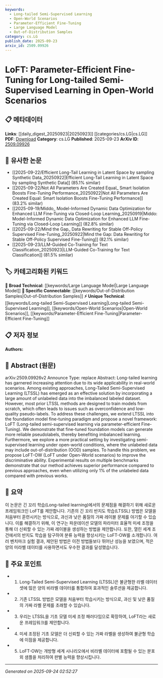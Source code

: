 ```yaml
---
keywords:
  - Long-tailed Semi-Supervised Learning
  - Open-World Scenarios
  - Parameter-Efficient Fine-Tuning
  - Large Language Model
  - Out-of-Distribution Samples
category: cs.LG
publish_date: 2025-09-23
arxiv_id: 2509.09926
---
```


<!-- KEYWORD_LINKING_METADATA:
{
  "processed_timestamp": "2025-09-24T02:52:27.559295",
  "vocabulary_version": "1.0",
  "selected_keywords": [
    "Long-tailed Semi-Supervised Learning",
    "Open-World Scenarios",
    "Parameter-Efficient Fine-Tuning",
    "Large Language Model",
    "Out-of-Distribution Samples"
  ],
  "rejected_keywords": [],
  "similarity_scores": {
    "Long-tailed Semi-Supervised Learning": 0.78,
    "Open-World Scenarios": 0.77,
    "Parameter-Efficient Fine-Tuning": 0.79,
    "Large Language Model": 0.75,
    "Out-of-Distribution Samples": 0.76
  },
  "extraction_method": "AI_prompt_based",
  "budget_applied": true,
  "candidates_json": {
    "candidates": [
      {
        "surface": "Long-tailed Semi-Supervised Learning",
        "canonical": "Long-tailed Semi-Supervised Learning",
        "aliases": [
          "LTSSL"
        ],
        "category": "unique_technical",
        "rationale": "This concept is central to the paper and connects to niche research in handling imbalanced datasets.",
        "novelty_score": 0.75,
        "connectivity_score": 0.65,
        "specificity_score": 0.85,
        "link_intent_score": 0.78
      },
      {
        "surface": "Open-World Scenarios",
        "canonical": "Open-World Scenarios",
        "aliases": [
          "Open World"
        ],
        "category": "unique_technical",
        "rationale": "The concept of open-world scenarios is crucial for understanding the challenges addressed in the paper.",
        "novelty_score": 0.7,
        "connectivity_score": 0.6,
        "specificity_score": 0.8,
        "link_intent_score": 0.77
      },
      {
        "surface": "Parameter-Efficient Fine-Tuning",
        "canonical": "Parameter-Efficient Fine-Tuning",
        "aliases": [
          "Efficient Fine-Tuning"
        ],
        "category": "unique_technical",
        "rationale": "This approach is a key innovation in the paper, linking to efficiency in model training.",
        "novelty_score": 0.72,
        "connectivity_score": 0.68,
        "specificity_score": 0.82,
        "link_intent_score": 0.79
      },
      {
        "surface": "Foundation Model",
        "canonical": "Large Language Model",
        "aliases": [
          "Foundation Models"
        ],
        "category": "broad_technical",
        "rationale": "Foundation models are a broad category that connects to the use of large pre-trained models.",
        "novelty_score": 0.5,
        "connectivity_score": 0.85,
        "specificity_score": 0.6,
        "link_intent_score": 0.75
      },
      {
        "surface": "Out-of-Distribution Samples",
        "canonical": "Out-of-Distribution Samples",
        "aliases": [
          "OOD Samples"
        ],
        "category": "specific_connectable",
        "rationale": "Handling OOD samples is critical for the proposed method's effectiveness in open-world scenarios.",
        "novelty_score": 0.65,
        "connectivity_score": 0.7,
        "specificity_score": 0.78,
        "link_intent_score": 0.76
      }
    ],
    "ban_list_suggestions": [
      "method",
      "performance",
      "experiment"
    ]
  },
  "decisions": [
    {
      "candidate_surface": "Long-tailed Semi-Supervised Learning",
      "resolved_canonical": "Long-tailed Semi-Supervised Learning",
      "decision": "linked",
      "scores": {
        "novelty": 0.75,
        "connectivity": 0.65,
        "specificity": 0.85,
        "link_intent": 0.78
      }
    },
    {
      "candidate_surface": "Open-World Scenarios",
      "resolved_canonical": "Open-World Scenarios",
      "decision": "linked",
      "scores": {
        "novelty": 0.7,
        "connectivity": 0.6,
        "specificity": 0.8,
        "link_intent": 0.77
      }
    },
    {
      "candidate_surface": "Parameter-Efficient Fine-Tuning",
      "resolved_canonical": "Parameter-Efficient Fine-Tuning",
      "decision": "linked",
      "scores": {
        "novelty": 0.72,
        "connectivity": 0.68,
        "specificity": 0.82,
        "link_intent": 0.79
      }
    },
    {
      "candidate_surface": "Foundation Model",
      "resolved_canonical": "Large Language Model",
      "decision": "linked",
      "scores": {
        "novelty": 0.5,
        "connectivity": 0.85,
        "specificity": 0.6,
        "link_intent": 0.75
      }
    },
    {
      "candidate_surface": "Out-of-Distribution Samples",
      "resolved_canonical": "Out-of-Distribution Samples",
      "decision": "linked",
      "scores": {
        "novelty": 0.65,
        "connectivity": 0.7,
        "specificity": 0.78,
        "link_intent": 0.76
      }
    }
  ]
}
-->

# LoFT: Parameter-Efficient Fine-Tuning for Long-tailed Semi-Supervised Learning in Open-World Scenarios

## 📋 메타데이터

**Links**: [[daily_digest_20250923|20250923]] [[categories/cs.LG|cs.LG]]
**PDF**: [Download](https://arxiv.org/pdf/2509.09926.pdf)
**Category**: cs.LG
**Published**: 2025-09-23
**ArXiv ID**: [2509.09926](https://arxiv.org/abs/2509.09926)

## 🔗 유사한 논문
- [[2025-09-22/Efficient Long-Tail Learning in Latent Space by sampling Synthetic Data_20250922|Efficient Long-Tail Learning in Latent Space by sampling Synthetic Data]] (85.1% similar)
- [[2025-09-22/Not All Parameters Are Created Equal_ Smart Isolation Boosts Fine-Tuning Performance_20250922|Not All Parameters Are Created Equal: Smart Isolation Boosts Fine-Tuning Performance]] (83.2% similar)
- [[2025-09-19/Middo_ Model-Informed Dynamic Data Optimization for Enhanced LLM Fine-Tuning via Closed-Loop Learning_20250919|Middo: Model-Informed Dynamic Data Optimization for Enhanced LLM Fine-Tuning via Closed-Loop Learning]] (82.8% similar)
- [[2025-09-22/Mind the Gap_ Data Rewriting for Stable Off-Policy Supervised Fine-Tuning_20250922|Mind the Gap: Data Rewriting for Stable Off-Policy Supervised Fine-Tuning]] (82.1% similar)
- [[2025-09-23/LLM-Guided Co-Training for Text Classification_20250923|LLM-Guided Co-Training for Text Classification]] (81.5% similar)

## 🏷️ 카테고리화된 키워드
**🧠 Broad Technical**: [[keywords/Large Language Model|Large Language Model]]
**🔗 Specific Connectable**: [[keywords/Out-of-Distribution Samples|Out-of-Distribution Samples]]
**⚡ Unique Technical**: [[keywords/Long-tailed Semi-Supervised Learning|Long-tailed Semi-Supervised Learning]], [[keywords/Open-World Scenarios|Open-World Scenarios]], [[keywords/Parameter-Efficient Fine-Tuning|Parameter-Efficient Fine-Tuning]]

## 📋 저자 정보

**Authors:** 

## 📄 Abstract (원문)

arXiv:2509.09926v2 Announce Type: replace 
Abstract: Long-tailed learning has garnered increasing attention due to its wide applicability in real-world scenarios. Among existing approaches, Long-Tailed Semi-Supervised Learning (LTSSL) has emerged as an effective solution by incorporating a large amount of unlabeled data into the imbalanced labeled dataset. However, most prior LTSSL methods are designed to train models from scratch, which often leads to issues such as overconfidence and low-quality pseudo-labels. To address these challenges, we extend LTSSL into the foundation model fine-tuning paradigm and propose a novel framework: LoFT (Long-tailed semi-supervised learning via parameter-efficient Fine-Tuning). We demonstrate that fine-tuned foundation models can generate more reliable pseudolabels, thereby benefiting imbalanced learning. Furthermore, we explore a more practical setting by investigating semi-supervised learning under open-world conditions, where the unlabeled data may include out-of-distribution (OOD) samples. To handle this problem, we propose LoFT-OW (LoFT under Open-World scenarios) to improve the discriminative ability. Experimental results on multiple benchmarks demonstrate that our method achieves superior performance compared to previous approaches, even when utilizing only 1\% of the unlabeled data compared with previous works.

## 📝 요약

이 논문은 긴 꼬리 학습(Long-tailed learning)에서의 문제점을 해결하기 위해 새로운 프레임워크인 LoFT를 제안합니다. 기존의 긴 꼬리 반지도 학습(LTSSL) 방법은 모델을 처음부터 훈련시키는 방식으로, 과신과 낮은 품질의 가짜 레이블 문제를 야기할 수 있습니다. 이를 해결하기 위해, 이 연구는 파운데이션 모델의 파라미터 효율적 미세 조정을 통해 더 신뢰할 수 있는 가짜 레이블을 생성하는 방법을 제안합니다. 또한, 열린 세계 조건에서의 반지도 학습을 탐구하여 분류 능력을 향상시키는 LoFT-OW를 소개합니다. 여러 벤치마크 실험 결과, 제안된 방법은 이전 방법들보다 뛰어난 성능을 보였으며, 적은 양의 미라벨 데이터를 사용하면서도 우수한 결과를 달성했습니다.

## 🎯 주요 포인트

- 1. Long-Tailed Semi-Supervised Learning (LTSSL)은 불균형한 라벨 데이터셋에 많은 양의 비라벨 데이터를 통합하여 효과적인 솔루션을 제공합니다.
- 2. 기존 LTSSL 방법은 모델을 처음부터 학습시키는 방식으로, 과신 및 낮은 품질의 가짜 라벨 문제를 초래할 수 있습니다.
- 3. 우리는 LTSSL을 기초 모델 미세 조정 패러다임으로 확장하여, LoFT라는 새로운 프레임워크를 제안합니다.
- 4. 미세 조정된 기초 모델은 더 신뢰할 수 있는 가짜 라벨을 생성하여 불균형 학습에 이점을 제공합니다.
- 5. LoFT-OW는 개방형 세계 시나리오에서 비라벨 데이터에 포함될 수 있는 분포 외 샘플을 처리하여 판별 능력을 향상시킵니다.


---

*Generated on 2025-09-24 02:52:27*